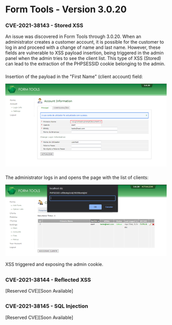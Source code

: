 # Form Tools - Version 3.0.20

### CVE-2021-38143 - Stored XSS
An issue was discovered in Form Tools through 3.0.20.
When an administrator creates a customer account, it is possible for the customer to log in and proceed with a change of name and last name. However, these fields are vulnerable to XSS payload insertion, being triggered in the admin panel when the admin tries to see the client list. This type of XSS (Stored) can lead to the extraction of the PHPSESSID cookie belonging to the admin.

###

Insertion of the payload in the "First Name" (client account) field:

![alt text](https://github.com/bernardofsr/CVEs-With-PoC/blob/main/PoCs/Form%20Tools/images/StoredXSS.png?raw=true "Payload on 'First Name'")

###
The administrator logs in and opens the page with the list of clients:

![alt text](https://github.com/bernardofsr/CVEs-With-PoC/blob/main/PoCs/Form%20Tools/images/StoredXSS2.png?raw=true "Payload triggered")

XSS triggered and exposing the admin cookie.

##

### CVE-2021-38144 - Reflected XSS
[Reserved CVE][Soon Available]

##

### CVE-2021-38145 - SQL Injection
[Reserved CVE][Soon Available]

